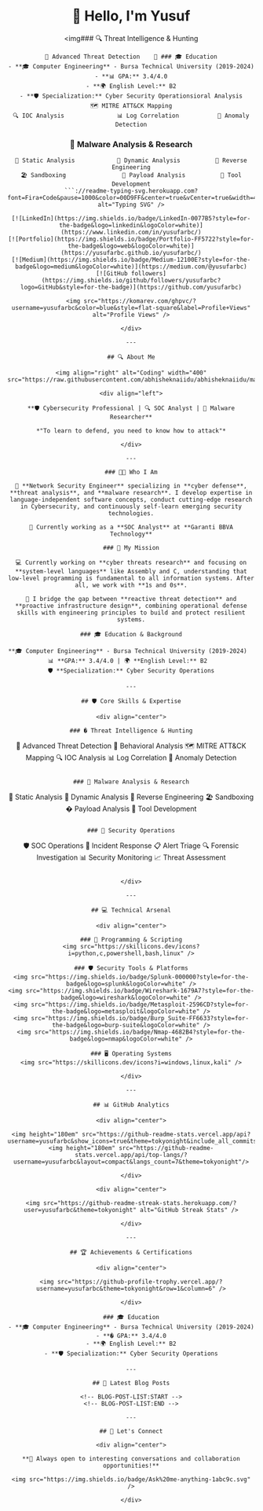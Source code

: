 <div align="center">
  
# 👋 Hello, I'm Yusuf

<img### 🔍 Threat Intelligence & Hunting
```
🎯 Advanced Threat Detection    🧠 ### 🎓 Education
- **🎓 Computer Engineering** - Bursa Technical University (2019-2024)
- **📊 GPA:** 3.4/4.0
- **🌍 English Level:** B2
- **🛡️ Specialization:** Cyber Security Operationsioral Analysis        🗺️ MITRE ATT&CK Mapping
🔍 IOC Analysis               📊 Log Correlation           🚨 Anomaly Detection
```

### 🦠 Malware Analysis & Research
```
🔬 Static Analysis            🏃 Dynamic Analysis          🔄 Reverse Engineering
🏖️ Sandboxing                💉 Payload Analysis          🔧 Tool Development
```://readme-typing-svg.herokuapp.com?font=Fira+Code&pause=1000&color=00D9FF&center=true&vCenter=true&width=435&lines=Cybersecurity+Professional;SOC+Analyst;Malware+Researcher;Threat+Hunter" alt="Typing SVG" />

[![LinkedIn](https://img.shields.io/badge/LinkedIn-0077B5?style=for-the-badge&logo=linkedin&logoColor=white)](https://www.linkedin.com/in/yusufarbc/)
[![Portfolio](https://img.shields.io/badge/Portfolio-FF5722?style=for-the-badge&logo=web&logoColor=white)](https://yusufarbc.github.io/yusufarbc/)
[![Medium](https://img.shields.io/badge/Medium-12100E?style=for-the-badge&logo=medium&logoColor=white)](https://medium.com/@yusufarbc)
[![GitHub followers](https://img.shields.io/github/followers/yusufarbc?logo=GitHub&style=for-the-badge)](https://github.com/yusufarbc)

<img src="https://komarev.com/ghpvc/?username=yusufarbc&color=blue&style=flat-square&label=Profile+Views" alt="Profile Views" />

</div>

---

## 🔍 About Me

<img align="right" alt="Coding" width="400" src="https://raw.githubusercontent.com/abhisheknaiidu/abhisheknaiidu/master/code.gif">

<div align="left">
  
**🛡️ Cybersecurity Professional | 🔍 SOC Analyst | 🧬 Malware Researcher**

*"To learn to defend, you need to know how to attack"*

</div>

---

### 👨‍💻 Who I Am

🚀 **Network Security Engineer** specializing in **cyber defense**, **threat analysis**, and **malware research**. I develop expertise in language-independent software concepts, conduct cutting-edge research in Cybersecurity, and continuously self-learn emerging security technologies.

💼 Currently working as a **SOC Analyst** at **Garanti BBVA Technology**

### 🎯 My Mission

💻 Currently working on **cyber threats research** and focusing on **system-level languages** like Assembly and C, understanding that low-level programming is fundamental to all information systems. After all, we work with **1s and 0s**.

🔬 I bridge the gap between **reactive threat detection** and **proactive infrastructure design**, combining operational defense skills with engineering principles to build and protect resilient systems.

### 🎓 Education & Background

**🎓 Computer Engineering** - Bursa Technical University (2019-2024)  
📊 **GPA:** 3.4/4.0 | 🌍 **English Level:** B2  
🛡️ **Specialization:** Cyber Security Operations

---

## 🛡️ Core Skills & Expertise

<div align="center">

### � Threat Intelligence & Hunting
```
🎯 Advanced Threat Detection    🧠 Behavioral Analysis        🗺️ MITRE ATT&CK Mapping
🔍 IOC Analysis               📊 Log Correlation           🚨 Anomaly Detection
```

### 🦠 Malware Analysis & Research
```
🔬 Static Analysis            🏃 Dynamic Analysis          🔄 Reverse Engineering
🏖️ Sandboxing                � Payload Analysis          🔧 Tool Development
```

### 🚨 Security Operations
```
🛡️ SOC Operations             🚨 Incident Response         📋 Alert Triage
🔍 Forensic Investigation     📊 Security Monitoring       📈 Threat Assessment
```

</div>

---

## 💻 Technical Arsenal

<div align="center">

### 🔧 Programming & Scripting
<img src="https://skillicons.dev/icons?i=python,c,powershell,bash,linux" />

### 🛡️ Security Tools & Platforms
<img src="https://img.shields.io/badge/Splunk-000000?style=for-the-badge&logo=splunk&logoColor=white" />
<img src="https://img.shields.io/badge/Wireshark-1679A7?style=for-the-badge&logo=wireshark&logoColor=white" />
<img src="https://img.shields.io/badge/Metasploit-2596CD?style=for-the-badge&logo=metasploit&logoColor=white" />
<img src="https://img.shields.io/badge/Burp_Suite-FF6633?style=for-the-badge&logo=burp-suite&logoColor=white" />
<img src="https://img.shields.io/badge/Nmap-4682B4?style=for-the-badge&logo=nmap&logoColor=white" />

### 🖥️ Operating Systems
<img src="https://skillicons.dev/icons?i=windows,linux,kali" />

</div>

---

## 📊 GitHub Analytics

<div align="center">

<img height="180em" src="https://github-readme-stats.vercel.app/api?username=yusufarbc&show_icons=true&theme=tokyonight&include_all_commits=true&count_private=true"/>
<img height="180em" src="https://github-readme-stats.vercel.app/api/top-langs/?username=yusufarbc&layout=compact&langs_count=7&theme=tokyonight"/>

</div>

<div align="center">

<img src="https://github-readme-streak-stats.herokuapp.com/?user=yusufarbc&theme=tokyonight" alt="GitHub Streak Stats" />

</div>

---

## 🏆 Achievements & Certifications

<div align="center">

<img src="https://github-profile-trophy.vercel.app/?username=yusufarbc&theme=tokyonight&row=1&column=6" />

</div>

### 🎓 Education
- **🎓 Computer Engineering** - Bursa Technical University (2019-2024)
- **� GPA:** 3.4/4.0
- **🌍 English Level:** B2
- **🛡️ Specialization:** Cyber Security Operations

---

## 📝 Latest Blog Posts

<!-- BLOG-POST-LIST:START -->
<!-- BLOG-POST-LIST:END -->

---

## 🤝 Let's Connect

<div align="center">

**💬 Always open to interesting conversations and collaboration opportunities!**

<img src="https://img.shields.io/badge/Ask%20me-anything-1abc9c.svg" />

</div>
